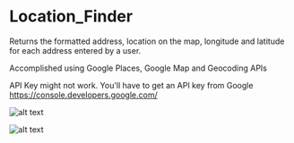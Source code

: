 # Location_Finder
Returns the formatted address, location on the map, longitude and latitude for each address entered by a user.

Accomplished using Google Places, Google Map and Geocoding APIs

API Key might not work. You'll have to get an API key from Google https://console.developers.google.com/


![alt text](https://i.ibb.co/31LKY0F/location-finder.png "Sneek Preview")

![alt text](https://i.ibb.co/nmyvz0T/location-finder-b.png "Sneek Preview")
